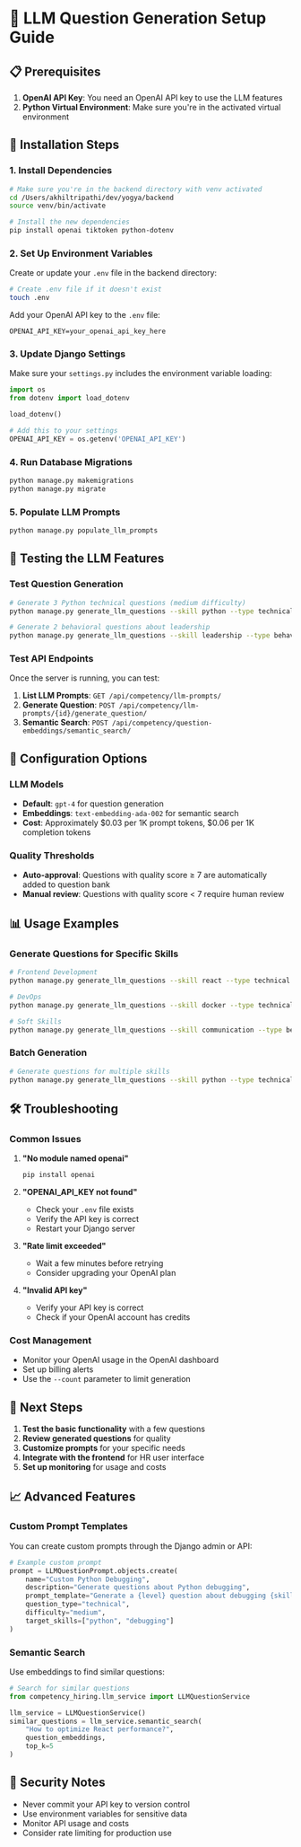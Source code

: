 # 🤖 LLM Question Generation Setup Guide

## 📋 Prerequisites

1. **OpenAI API Key**: You need an OpenAI API key to use the LLM features
2. **Python Virtual Environment**: Make sure you're in the activated virtual environment

## 🚀 Installation Steps

### 1. Install Dependencies
```bash
# Make sure you're in the backend directory with venv activated
cd /Users/akhiltripathi/dev/yogya/backend
source venv/bin/activate

# Install the new dependencies
pip install openai tiktoken python-dotenv
```

### 2. Set Up Environment Variables
Create or update your `.env` file in the backend directory:

```bash
# Create .env file if it doesn't exist
touch .env
```

Add your OpenAI API key to the `.env` file:
```env
OPENAI_API_KEY=your_openai_api_key_here
```

### 3. Update Django Settings
Make sure your `settings.py` includes the environment variable loading:

```python
import os
from dotenv import load_dotenv

load_dotenv()

# Add this to your settings
OPENAI_API_KEY = os.getenv('OPENAI_API_KEY')
```

### 4. Run Database Migrations
```bash
python manage.py makemigrations
python manage.py migrate
```

### 5. Populate LLM Prompts
```bash
python manage.py populate_llm_prompts
```

## 🧪 Testing the LLM Features

### Test Question Generation
```bash
# Generate 3 Python technical questions (medium difficulty)
python manage.py generate_llm_questions --skill python --type technical --level medium --count 3 --auto-approve

# Generate 2 behavioral questions about leadership
python manage.py generate_llm_questions --skill leadership --type behavioral --level medium --count 2 --auto-approve
```

### Test API Endpoints
Once the server is running, you can test:

1. **List LLM Prompts**: `GET /api/competency/llm-prompts/`
2. **Generate Question**: `POST /api/competency/llm-prompts/{id}/generate_question/`
3. **Semantic Search**: `POST /api/competency/question-embeddings/semantic_search/`

## 🔧 Configuration Options

### LLM Models
- **Default**: `gpt-4` for question generation
- **Embeddings**: `text-embedding-ada-002` for semantic search
- **Cost**: Approximately $0.03 per 1K prompt tokens, $0.06 per 1K completion tokens

### Quality Thresholds
- **Auto-approval**: Questions with quality score ≥ 7 are automatically added to question bank
- **Manual review**: Questions with quality score < 7 require human review

## 📊 Usage Examples

### Generate Questions for Specific Skills
```bash
# Frontend Development
python manage.py generate_llm_questions --skill react --type technical --level medium --count 5

# DevOps
python manage.py generate_llm_questions --skill docker --type technical --level hard --count 3

# Soft Skills
python manage.py generate_llm_questions --skill communication --type behavioral --level easy --count 4
```

### Batch Generation
```bash
# Generate questions for multiple skills
python manage.py generate_llm_questions --skill python --type technical --level medium --count 10 --auto-approve
```

## 🛠️ Troubleshooting

### Common Issues

1. **"No module named openai"**
   ```bash
   pip install openai
   ```

2. **"OPENAI_API_KEY not found"**
   - Check your `.env` file exists
   - Verify the API key is correct
   - Restart your Django server

3. **"Rate limit exceeded"**
   - Wait a few minutes before retrying
   - Consider upgrading your OpenAI plan

4. **"Invalid API key"**
   - Verify your API key is correct
   - Check if your OpenAI account has credits

### Cost Management
- Monitor your OpenAI usage in the OpenAI dashboard
- Set up billing alerts
- Use the `--count` parameter to limit generation

## 🎯 Next Steps

1. **Test the basic functionality** with a few questions
2. **Review generated questions** for quality
3. **Customize prompts** for your specific needs
4. **Integrate with the frontend** for HR user interface
5. **Set up monitoring** for usage and costs

## 📈 Advanced Features

### Custom Prompt Templates
You can create custom prompts through the Django admin or API:

```python
# Example custom prompt
prompt = LLMQuestionPrompt.objects.create(
    name="Custom Python Debugging",
    description="Generate questions about Python debugging",
    prompt_template="Generate a {level} question about debugging {skill} code...",
    question_type="technical",
    difficulty="medium",
    target_skills=["python", "debugging"]
)
```

### Semantic Search
Use embeddings to find similar questions:

```python
# Search for similar questions
from competency_hiring.llm_service import LLMQuestionService

llm_service = LLMQuestionService()
similar_questions = llm_service.semantic_search(
    "How to optimize React performance?",
    question_embeddings,
    top_k=5
)
```

## 🔐 Security Notes

- Never commit your API key to version control
- Use environment variables for sensitive data
- Monitor API usage and costs
- Consider rate limiting for production use 